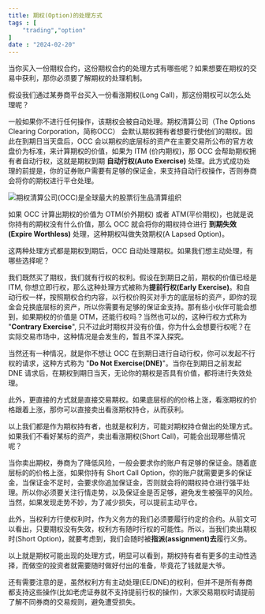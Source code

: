 ```yaml
---
title: 期权(Option)的处理方式
tags : [
    "trading","option"
]
date : "2024-02-20"
---
```


当你买入一份期权合约，这份期权合约的处理方式有哪些呢？如果想要在期权的交易中获利，那你必须要了解期权的处理机制。

假设我们通过某券商平台买入一份看涨期权(Long Call)，那这份期权可以怎么处理呢？

一般如果你不进行任何操作，该期权会被自动处理。期权清算公司（The Options Clearing Corporation，简称OCC） 会默认期权拥有者想要行使他们的期权。因此在到期日当天盘后，OCC 会以期权的底层标的资产在主要交易所公布的官方收盘价为标准，来计算期权的价值，如果为 ITM (价内期权)，那 OCC 会帮助期权拥有者自动行权，这就是期权到期 **自动行权(Auto Exercise)** 处理。此方式成功处理的前提是，你的证券账户需要有足够的保证金，来支持自动行权操作，否则券商会将你的期权进行平仓处理。

![期权清算公司(OCC)是全球最大的股票衍生品清算组织](https://img.goldpumpkin.life/1708442583883-i7Lw632.png)

如果 OCC 计算出期权的价值为 OTM(价外期权) 或者 ATM(平价期权)，也就是说你持有的期权没有什么价值，那么 OCC 就会将你的期权持仓进行 **到期失效(Expire Worthless)** 处理，这种期权叫做失效期权(A Lapsed Option)。

这两种处理方式都是期权到期后，OCC 自动处理期权。如果我们想主动处理，有哪些选择呢？

我们既然买了期权，我们就有行权的权利。假设在到期日之前，期权的价值已经是 ITM, 你想立即行权，那么这种处理方式被称为**提前行权(Early Exercise)**。和自动行权一样，按照期权合约内容，以行权价购买对手方的底层标的资产，即你的现金会兑换底层标的资产，所以你需要有足够的保证金支持。那有些小伙伴可能会想到，如果期权的价值是 OTM，还能行权吗？当然也可以的，这种行权方式称为 "**Contrary Exercise**", 只不过此时期权并没有价值，你为什么会想要行权呢？在实际交易市场中，这种情况是会发生的，暂且不深入探究。

当然还有一种情况，就是你不想让 OCC 在到期日进行自动行权，你可以发起不行权的请求，这种方式称为 "**Do Not Exercise(DNE)**"。当你在到期日之前发起 DNE 请求后，在期权到期日当天，无论你的期权是否具有价值，都将进行失效处理。

此外，更直接的方式就是直接交易期权。如果底层标的的价格上涨，看涨期权的价格跟着上涨，那你可以直接卖出看涨期权持仓，从而获利。

以上我们都是作为期权持有者，也就是权利方，可能对期权持仓做出的处理方式。如果我们不看好某标的资产，卖出看涨期权(Short Call)，可能会出现哪些情况呢？

当你卖出期权，券商为了降低风险，一般会要求你的账户有足够的保证金。随着底层标的的价格上涨，如果你持有 Short Call Option，你的账户就需要更多的保证金，当保证金不足时，会要求你追加保证金，否则就会将的期权持仓进行强平处理。所以你必须要关注行情走势，以及保证金是否足够，避免发生被强平的风险。当然，如果发现走势不妙，为了减少损失，可以提前主动平仓。

此外，当权利方行使权利时，作为义务方的我们必须要履行约定的合约。从前文可以看出，只要期权没有失效，权利方有随时行权的可能性。所以，当我们卖出期权时(Short Option)，就要考虑到，我们会随时被**指派(assignment)去**履行义务。

以上就是期权可能出现的处理方式，明显可以看到，期权持有者有更多的主动性选择，而做空的投资者就需要随时做好付出的准备，毕竟花了钱就是大爷。

还有需要注意的是，虽然权利方有主动处理(EE/DNE)的权利，但并不是所有券商都支持这些操作(比如老虎证券就不支持提前行权的操作)，大家交易期权时请提前了解不同券商的交易规则，避免遭受损失。







